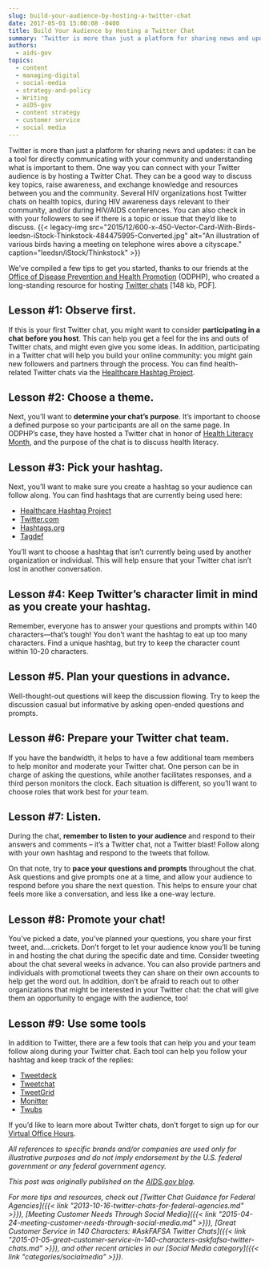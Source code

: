 ```yaml
---
slug: build-your-audience-by-hosting-a-twitter-chat
date: 2017-05-01 15:00:08 -0400
title: Build Your Audience by Hosting a Twitter Chat
summary: 'Twitter is more than just a platform for sharing news and updates: it can be a tool for directly communicating with your community and understanding what is important to them. One way you can connect with your Twitter audience is by hosting a Twitter Chat. They can be a good way to discuss key topics,'
authors:
  - aids-gov
topics:
  - content
  - managing-digital
  - social-media
  - strategy-and-policy
  - Writing
  - aiDS-gov
  - content strategy
  - customer service
  - social media
---
```


Twitter is more than just a platform for sharing news and updates: it can be a tool for directly communicating with your community and understanding what is important to them. One way you can connect with your Twitter audience is by hosting a Twitter Chat. They can be a good way to discuss key topics, raise awareness, and exchange knowledge and resources between you and the community. Several HIV organizations host Twitter chats on health topics, during HIV awareness days relevant to their community, and/or during HIV/AIDS conferences. You can also check in with your followers to see if there is a topic or issue that they’d like to discuss. {{< legacy-img src="2015/12/600-x-450-Vector-Card-With-Birds-leedsn-iStock-Thinkstock-484475995-Converted.jpg" alt="An illustration of various birds having a meeting on telephone wires above a cityscape." caption="leedsn/iStock/Thinkstock" >}} 

We’ve compiled a few tips to get you started, thanks to our friends at the [Office of Disease Prevention and Health Promotion](https://www.health.gov/) (ODPHP), who created a long-standing resource for hosting [Twitter chats](https://www.health.gov/healthliteracyonline/2010/Twitter_Chat_Guide.pdf) [148 kb, PDF].

## Lesson #1: Observe first.

If this is your first Twitter chat, you might want to consider **participating in a chat before you host**. This can help you get a feel for the ins and outs of Twitter chats, and might even give you some ideas. In addition, participating in a Twitter chat will help you build your online community: you might gain new followers and partners through the process. You can find health-related Twitter chats via the [Healthcare Hashtag Project](https://www.symplur.com/healthcare-hashtags/).

## Lesson #2: Choose a theme.

Next, you’ll want to **determine your chat’s purpose**. It’s important to choose a defined purpose so your participants are all on the same page. In ODPHP’s case, they have hosted a Twitter chat in honor of [Health Literacy Month](http://www.healthliteracymonth.org/), and the purpose of the chat is to discuss health literacy.

## Lesson #3: Pick your hashtag.

Next, you’ll want to make sure you create a hashtag so your audience can follow along. You can find hashtags that are currently being used here:

  * [Healthcare Hashtag Project](https://www.symplur.com/healthcare-hashtags/) 
  * [Twitter.com](https://twitter.com/) 
  * [Hashtags.org](https://www.hashtags.org/) 
  * [Tagdef](https://tagdef.com/) 

You’ll want to choose a hashtag that isn’t currently being used by another organization or individual. This will help ensure that your Twitter chat isn’t lost in another conversation.

## Lesson #4: Keep Twitter’s character limit in mind as you create your hashtag.

Remember, everyone has to answer your questions and prompts within 140 characters—that’s tough! You don’t want the hashtag to eat up too many characters. Find a unique hashtag, but try to keep the character count within 10-20 characters.

## Lesson #5. Plan your questions in advance.

Well-thought-out questions will keep the discussion flowing. Try to keep the discussion casual but informative by asking open-ended questions and prompts.

## Lesson #6: Prepare your Twitter chat team.

If you have the bandwidth, it helps to have a few additional team members to help monitor and moderate your Twitter chat. One person can be in charge of asking the questions, while another facilitates responses, and a third person monitors the clock. Each situation is different, so you’ll want to choose roles that work best for _your_ team.

## Lesson #7: Listen.

During the chat, **remember to listen to your audience** and respond to their answers and comments – it’s a Twitter chat, not a Twitter blast! Follow along with your own hashtag and respond to the tweets that follow.

On that note, try to **pace your questions and prompts** throughout the chat. Ask questions and give prompts one at a time, and allow your audience to respond before you share the next question. This helps to ensure your chat feels more like a conversation, and less like a one-way lecture.

## Lesson #8: Promote your chat!

You’ve picked a date, you’ve planned your questions, you share your first tweet, and….crickets. Don’t forget to let your audience know you’ll be tuning in and hosting the chat during the specific date and time. Consider tweeting about the chat several weeks in advance. You can also provide partners and individuals with promotional tweets they can share on their own accounts to help get the word out. In addition, don’t be afraid to reach out to other organizations that might be interested in your Twitter chat: the chat will give them an opportunity to engage with the audience, too!

## Lesson #9: Use some tools

In addition to Twitter, there are a few tools that can help you and your team follow along during your Twitter chat. Each tool can help you follow your hashtag and keep track of the replies:

  * [Tweetdeck](https://tweetdeck.twitter.com/) 
  * [Tweetchat](http://www.tweetchat.com/) 
  * [TweetGrid](http://www.tweetgrid.com/) 
  * [Monitter](http://www.monitter.com/) 
  * [Twubs](http://twubs.com/) 

If you’d like to learn more about Twitter chats, don’t forget to sign up for our [Virtual Office Hours](https://www.aids.gov/using-new-media/tools/office-hours/). 

_All references to specific brands and/or companies are used only for illustrative purposes and do not imply endorsement by the U.S. federal government or any federal government agency._

_This post was originally published on the [AIDS.gov blog](https://blog.aids.gov/)._

_For more tips and resources, check out [Twitter Chat Guidance for Federal Agencies]({{< link "2013-10-16-twitter-chats-for-federal-agencies.md" >}}), [Meeting Customer Needs Through Social Media]({{< link "2015-04-24-meeting-customer-needs-through-social-media.md" >}}), [Great Customer Service in 140 Characters: #AskFAFSA Twitter Chats]({{< link "2015-01-05-great-customer-service-in-140-characters-askfafsa-twitter-chats.md" >}}), and other recent articles in our [Social Media category]({{< link "categories/socialmedia" >}})._
